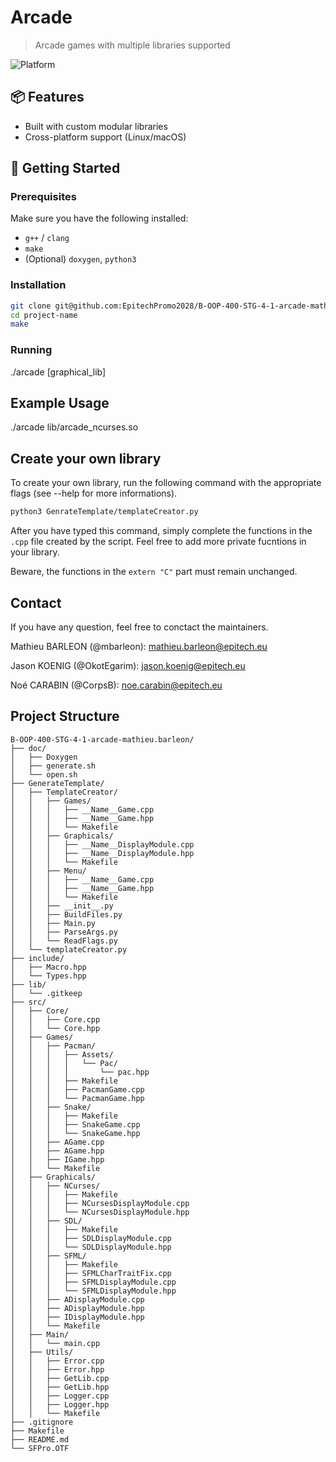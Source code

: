 # Arcade

> Arcade games with multiple libraries supported

![Platform](https://img.shields.io/badge/platform-Linux%20%7C%20macOS-blue)

## 📦 Features

- Built with custom modular libraries
- Cross-platform support (Linux/macOS)

## 🚀 Getting Started

### Prerequisites

Make sure you have the following installed:

- `g++` / `clang`
- `make`
- (Optional) `doxygen`, `python3`

### Installation

```bash
git clone git@github.com:EpitechPromo2028/B-OOP-400-STG-4-1-arcade-mathieu.barleon.git
cd project-name
make
```

### Running

./arcade [graphical_lib]

## Example Usage

./arcade lib/arcade_ncurses.so

## Create your own library

To create your own library, run the following command with the appropriate flags (see --help for more informations).

```bash
python3 GenrateTemplate/templateCreator.py
```

After you have typed this command, simply complete the functions in the `.cpp` file created by the script. Feel free to add more private fucntions in your library.

Beware, the functions in the `extern "C"` part must remain unchanged.

## Contact

If you have any question, feel free to conctact the maintainers.

Mathieu BARLEON (@mbarleon): mathieu.barleon@epitech.eu

Jason KOENIG (@OkotEgarim): jason.koenig@epitech.eu

Noé CARABIN (@CorpsB): noe.carabin@epitech.eu

## Project Structure

```
B-OOP-400-STG-4-1-arcade-mathieu.barleon/
├── doc/
│   ├── Doxygen
│   ├── generate.sh
│   └── open.sh
├── GenerateTemplate/
│   ├── TemplateCreator/
│   │   ├── Games/
│   │   │   ├── __Name__Game.cpp
│   │   │   ├── __Name__Game.hpp
│   │   │   └── Makefile
│   │   ├── Graphicals/
│   │   │   ├── __Name__DisplayModule.cpp
│   │   │   ├── __Name__DisplayModule.hpp
│   │   │   └── Makefile
│   │   ├── Menu/
│   │   │   ├── __Name__Game.cpp
│   │   │   ├── __Name__Game.hpp
│   │   │   └── Makefile
│   │   ├── __init__.py
│   │   ├── BuildFiles.py
│   │   ├── Main.py
│   │   ├── ParseArgs.py
│   │   └── ReadFlags.py
│   └── templateCreator.py
├── include/
│   ├── Macro.hpp
│   └── Types.hpp
├── lib/
│   └── .gitkeep
├── src/
│   ├── Core/
│   │   ├── Core.cpp
│   │   └── Core.hpp
│   ├── Games/
│   │   ├── Pacman/
│   │   │   ├── Assets/
│   │   │   │   └── Pac/
│   │   │   │       └── pac.hpp
│   │   │   ├── Makefile
│   │   │   ├── PacmanGame.cpp
│   │   │   └── PacmanGame.hpp
│   │   ├── Snake/
│   │   │   ├── Makefile
│   │   │   ├── SnakeGame.cpp
│   │   │   └── SnakeGame.hpp
│   │   ├── AGame.cpp
│   │   ├── AGame.hpp
│   │   ├── IGame.hpp
│   │   └── Makefile
│   ├── Graphicals/
│   │   ├── NCurses/
│   │   │   ├── Makefile
│   │   │   ├── NCursesDisplayModule.cpp
│   │   │   └── NCursesDisplayModule.hpp
│   │   ├── SDL/
│   │   │   ├── Makefile
│   │   │   ├── SDLDisplayModule.cpp
│   │   │   └── SDLDisplayModule.hpp
│   │   ├── SFML/
│   │   │   ├── Makefile
│   │   │   ├── SFMLCharTraitFix.cpp
│   │   │   ├── SFMLDisplayModule.cpp
│   │   │   └── SFMLDisplayModule.hpp
│   │   ├── ADisplayModule.cpp
│   │   ├── ADisplayModule.hpp
│   │   ├── IDisplayModule.hpp
│   │   └── Makefile
│   ├── Main/
│   │   └── main.cpp
│   ├── Utils/
│   │   ├── Error.cpp
│   │   ├── Error.hpp
│   │   ├── GetLib.cpp
│   │   ├── GetLib.hpp
│   │   ├── Logger.cpp
│   │   ├── Logger.hpp
│   │   └── Makefile
├── .gitignore
├── Makefile
├── README.md
└── SFPro.OTF
```

